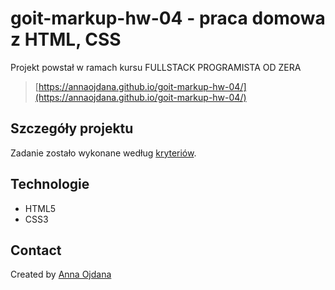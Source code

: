 # goit-markup-hw-04 - praca domowa z HTML, CSS

Projekt powstał w ramach kursu FULLSTACK PROGRAMISTA OD ZERA
> [https://annaojdana.github.io/goit-markup-hw-04/](https://annaojdana.github.io/goit-markup-hw-04/)

## Szczegóły projektu

Zadanie zostało wykonane według [kryteriów](https://github.com/goitacademy/html-css-homework/blob/master/4-decoration/README.pl.md). 

## Technologie
- HTML5
- CSS3

## Contact
Created by [Anna Ojdana](https://pl.linkedin.com/in/anna-ojdana-104b05225) 



